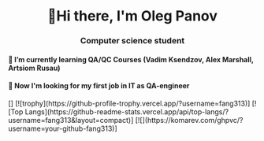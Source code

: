 <h1 align="center">👋Hi there, I'm Oleg Panov</h1>
<h3 align="center">Computer science student</h3>
<h4> 🌱 I’m currently learning QA/QC Courses (Vadim Ksendzov, Alex Marshall, Artsiom Rusau)</h4>
<h4> 👀 Now I'm looking for my first job in IT as QA-engineer</h4>
[]
[![trophy](https://github-profile-trophy.vercel.app/?username=fang313)]
[![Top Langs](https://github-readme-stats.vercel.app/api/top-langs/?username=fang313&layout=compact)]
[![](https://komarev.com/ghpvc/?username=your-github-fang313)]







<!--
**fang313/fang313** is a ✨ _special_ ✨ repository because its `README.md` (this file) appears on your GitHub profile.

Here are some ideas to get you started:

- 🔭 I’m currently working on ...
- 🌱 I’m currently learning ...
- 👯 I’m looking to collaborate on ...
- 🤔 I’m looking for help with ...
- 💬 Ask me about ...
- 📫 How to reach me: ...
- 😄 Pronouns: ...
- ⚡ Fun fact: ...
- 💞️ I’m looking to collaborate on ...
- 📫 How to reach me ...
-->
